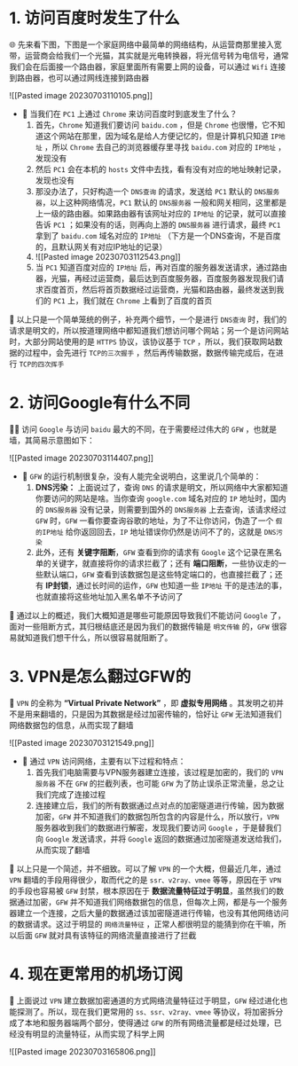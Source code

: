 # 1. 访问百度时发生了什么

🌐 先来看下图，下图是一个家庭网络中最简单的网络结构，从运营商那里接入宽带，运营商会给我们一个光猫，其实就是光电转换器，将光信号转为电信号，通常我们会在后面接一个路由器，家庭里面所有需要上网的设备，可以通过 `Wifi` 连接到路由器，也可以通过网线连接到路由器

![[Pasted image 20230703110105.png]]

+ 🤔 当我们在 `PC1` 上通过 `Chrome` 来访问百度时到底发生了什么？
	1. 首先，`Chrome` 知道我们要访问 `baidu.com` ，但是 `Chrome` 也很懵，它不知道这个网站在那里，因为域名是给人方便记忆的，但是计算机只知道 `IP地址` ，所以 `Chrome` 去自己的浏览器缓存里寻找 `baidu.com` 对应的 `IP地址` ，发现没有
	2. 然后 `PC1` 会在本机的 `hosts` 文件中去找，看有没有对应的地址映射记录，发现也没有
	3. 那没办法了，只好构造一个 `DNS查询` 的请求，发送给 `PC1` 默认的 `DNS服务器`，以上这种网络情况，`PC1` 默认的 `DNS服务器` 一般和网关相同，这里都是上一级的路由器。如果路由器有该网址对应的 `IP地址` 的记录，就可以直接告诉 `PC1` ；如果没有的话，则再向上游的 `DNS服务器` 进行请求，最终 `PC1` 拿到了 `baidu.com` 域名对应的 `IP地址` （下方是一个DNS查询，不是百度的，且默认网关有对应IP地址的记录）
	4. ![[Pasted image 20230703112543.png]]
	5. 当 `PC1` 知道百度对应的 `IP地址` 后，再对百度的服务器发送请求，通过路由器，光猫，再经过运营商，最后达到百度服务器，百度服务器发现我们请求百度首页，然后将首页数据经过运营商，光猫和路由器，最终发送到我们的 `PC1` 上，我们就在 `Chrome` 上看到了百度的首页

🧠 以上只是一个简单笼统的例子，补充两个细节，一个是进行 `DNS查询` 时，我们的请求是明文的，所以按道理网络中都知道我们想访问哪个网站；另一个是访问网站时，大部分网站使用的是 `HTTPS` 协议，该协议基于 `TCP` ，所以，我们获取网站数据的过程中，会先进行 `TCP的三次握手` ，然后再传输数据，数据传输完成后，在进行 `TCP的四次挥手` 

# 2. 访问Google有什么不同

🏳️‍🌈 访问 `Google` 与访问 `baidu` 最大的不同，在于需要经过伟大的 `GFW` ，也就是墙，其简易示意图如下：

![[Pasted image 20230703114407.png]]

+ 🧱 `GFW` 的运行机制很复杂，没有人能完全说明白，这里说几个简单的：
	1. **DNS污染：** 上面说过了，查询 `DNS` 的请求是明文，所以网络中大家都知道你要访问的网站是啥。当你查询 `google.com` 域名对应的 `IP` 地址时，国内的 `DNS服务器` 没有记录，则需要到国外的 `DNS服务器` 上去查询，该请求经过 `GFW` 时，`GFW` 一看你要查询谷歌的地址，为了不让你访问，伪造了一个 `假的IP地址` 给你返回回去，`IP` 地址错误你仍然是访问不了的，这就是 `DNS污染`
	2. 此外，还有 **关键字阻断**，`GFW` 查看到你的请求有 `Google` 这个记录在黑名单的关键字，就直接将你的请求拦截了；还有 **端口阻断**，一些协议走的一些默认端口，`GFW` 查看到该数据包是这些特定端口的，也直接拦截了；还有 **IP封锁**，通过长时间的运作，`GFW` 也知道一些 `IP地址` 干的是违法的事，也就直接将这些地址加入黑名单不予访问了

🧠 通过以上的概述，我们大概知道是哪些可能原因导致我们不能访问 `Google` 了，面对一些阻断方式，其归根结底还是因为我们的数据传输是 `明文传输` 的，`GFW` 很容易就知道我们想干什么，所以很容易就阻断了。

# 3. VPN是怎么翻过GFW的

🔗 `VPN` 的全称为 **“Virtual Private Network”** ，即 **虚拟专用网络** 。其发明之初并不是用来翻墙的，只是因为其数据是经过加密传输的，恰好让 `GFW` 无法知道我们网络数据包的信息，从而实现了翻墙

![[Pasted image 20230703121549.png]]

+ 🔗 通过 `VPN` 访问网络，主要有以下过程和特点：
	1. 首先我们电脑需要与VPN服务器建立连接，该过程是加密的，我们的 `VPN服务器` 不在 `GFW` 的拦截列表，也可能 `GFW` 为了防止误杀正常流量，总之让我们完成了连接过程
	2. 连接建立后，我们的所有数据通过点对点的加密隧道进行传输，因为数据加密，`GFW` 并不知道我们的数据包所包含的内容是什么，所以放行，`VPN` 服务器收到我们的数据进行解密，发现我们要访问 `Google` ，于是替我们向 `Google` 发送请求，并将 `Google` 返回的数据通过加密隧道发送给我们，从而实现了翻墙

🧠 以上只是一个简述，并不细致。可以了解 `VPN` 的一个大概，但最近几年，通过 `VPN` 翻墙的手段用得很少，取而代之的是 `ssr、v2ray、vmee` 等等，原因在于 `VPN` 的手段也容易被 `GFW` 封禁，根本原因在于 **数据流量特征过于明显**，虽然我们的数据通过加密，`GFW` 并不知道我们网络数据包的信息，但每次上网，都是与一个服务器建立一个连接，之后大量的数据通过该加密隧道进行传输，也没有其他网络访问的数据请求。这过于明显的 `网络流量特征` ，正常人都很明显的能猜到你在干嘛，所以后面 `GFW` 就对具有该特征的网络流量直接进行了拦截

# 4. 现在更常用的机场订阅

🚀 上面说过 `VPN` 建立数据加密通道的方式网络流量特征过于明显，`GFW` 经过进化也能探测了。所以，现在我们更常用的 `ss、ssr、v2ray、vmee` 等协议，将加密拆分成了本地和服务器端两个部分，使得通过 `GFW` 的所有网络流量都是经过处理，已经没有明显的流量特征，从而实现了科学上网

![[Pasted image 20230703165806.png]]
